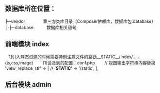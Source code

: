 
## 数据库所在位置：
├─vendor                第三方类库目录（Composer依赖库，数据库包:database）
│  ├─database           数据库相关语句
## 前端模块 index
    1]引入静态资源的时候需要特别注意文件的路劲__STATIC__/index/.....(js,css,image)
        (1)设及到的配置：conf.php
        // 视图输出字符串内容替换
    'view_replace_str'       => [
//        '__STATIC__' => '/static',
    ],
## 后台模块 admin


